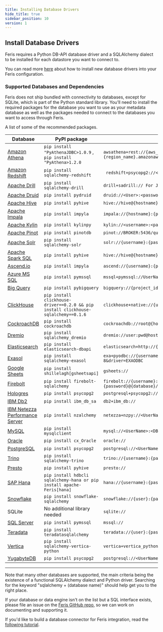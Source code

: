 ```yaml
---
title: Installing Database Drivers
hide_title: true
sidebar_position: 10
version: 1
---
```


## Install Database Drivers

Feris requires a Python DB-API database driver and a SQLAlchemy
dialect to be installed for each datastore you want to connect to.

You can read more [here](/docs/databases/docker-add-drivers) about how to
install new database drivers into your Feris configuration.

### Supported Databases and Dependencies

Feris does not ship bundled with connectivity to databases, except for SQLite,
which is part of the Python standard library. You’ll need to install the required packages for the database you want to use as your metadata database as well as the packages needed to connect to the databases you want to access through Feris.

A list of some of the recommended packages.

| Database                                                  | PyPI package                                                                       | Connection String                                                                                           |
| --------------------------------------------------------- | ---------------------------------------------------------------------------------- | ----------------------------------------------------------------------------------------------------------- |
| [Amazon Athena](/docs/databases/athena)                   | `pip install "PyAthenaJDBC>1.0.9` , `pip install "PyAthena>1.2.0`                  | `awsathena+rest://{aws_access_key_id}:{aws_secret_access_key}@athena.{region_name}.amazonaws.com/{ `        |
| [Amazon Redshift](/docs/databases/redshift)               | `pip install sqlalchemy-redshift`                                                  | ` redshift+psycopg2://<userName>:<DBPassword>@<AWS End Point>:5439/<Database Name>`                         |
| [Apache Drill](/docs/databases/drill)                     | `pip install sqlalchemy-drill`                                                     | `drill+sadrill:// For JDBC drill+jdbc://`                                                                   |
| [Apache Druid](/docs/databases/druid)                     | `pip install pydruid`                                                              | `druid://<User>:<password>@<Host>:<Port-default-9088>/druid/v2/sql`                                         |
| [Apache Hive](/docs/databases/hive)                       | `pip install pyhive`                                                               | `hive://hive@{hostname}:{port}/{database}`                                                                  |
| [Apache Impala](/docs/databases/impala)                   | `pip install impyla`                                                               | `impala://{hostname}:{port}/{database}`                                                                     |
| [Apache Kylin](/docs/databases/kylin)                     | `pip install kylinpy`                                                              | `kylin://<username>:<password>@<hostname>:<port>/<project>?<param1>=<value1>&<param2>=<value2>`             |
| [Apache Pinot](/docs/databases/pinot)                     | `pip install pinotdb`                                                              | `pinot://BROKER:5436/query?server=http://CONTROLLER:5983/`                                                  |
| [Apache Solr](/docs/databases/solr)                       | `pip install sqlalchemy-solr`                                                      | `solr://{username}:{password}@{hostname}:{port}/{server_path}/{collection}`                                 |
| [Apache Spark SQL](/docs/databases/spark-sql)             | `pip install pyhive`                                                               | `hive://hive@{hostname}:{port}/{database}`                                                                  |
| [Ascend.io](/docs/databases/ascend)                       | `pip install impyla`                                                               | `ascend://{username}:{password}@{hostname}:{port}/{database}?auth_mechanism=PLAIN;use_ssl=true`             |
| [Azure MS SQL](/docs/databases/sql-server)                | `pip install pymssql`                                                              | `mssql+pymssql://UserName@presetSQL:TestPassword@presetSQL.database.windows.net:1433/TestSchema`            |
| [Big Query](/docs/databases/bigquery)                     | `pip install pybigquery`                                                           | `bigquery://{project_id}`                                                                                   |
| [ClickHouse](/docs/databases/clickhouse)                  | `pip install clickhouse-driver==0.2.0 && pip install clickhouse-sqlalchemy==0.1.6` | `clickhouse+native://{username}:{password}@{hostname}:{port}/{database}`                                    |
| [CockroachDB](/docs/databases/cockroachdb)                | `pip install cockroachdb`                                                          | `cockroachdb://root@{hostname}:{port}/{database}?sslmode=disable`                                           |
| [Dremio](/docs/databases/dremio)                          | `pip install sqlalchemy_dremio`                                                    | `dremio://user:pwd@host:31010/`                                                                             |
| [Elasticsearch](/docs/databases/elasticsearch)            | `pip install elasticsearch-dbapi`                                                  | `elasticsearch+http://{user}:{password}@{host}:9200/`                                                       |
| [Exasol](/docs/databases/exasol)                          | `pip install sqlalchemy-exasol`                                                    | `exa+pyodbc://{username}:{password}@{hostname}:{port}/my_schema?CONNECTIONLCALL=en_US.UTF-8&driver=EXAODBC` |
| [Google Sheets](/docs/databases/google-sheets)            | `pip install shillelagh[gsheetsapi]`                                               | `gsheets://`                                                                                                |
| [Firebolt](/docs/databases/firebolt)                      | `pip install firebolt-sqlalchemy`                                                  | `firebolt://{username}:{password}@{database} or firebolt://{username}:{password}@{database}/{engine_name}`  |
| [Hologres](/docs/databases/hologres)                      | `pip install psycopg2`                                                             | `postgresql+psycopg2://<UserName>:<DBPassword>@<Database Host>/<Database Name>`                             |
| [IBM Db2](/docs/databases/ibm-db2)                        | `pip install ibm_db_sa`                                                            | `db2+ibm_db://`                                                                                             |
| [IBM Netezza Performance Server](/docs/databases/netezza) | `pip install nzalchemy`                                                            | `netezza+nzpy://<UserName>:<DBPassword>@<Database Host>/<Database Name>`                                    |
| [MySQL](/docs/databases/mysql)                            | `pip install mysqlclient`                                                          | `mysql://<UserName>:<DBPassword>@<Database Host>/<Database Name>`                                           |
| [Oracle](/docs/databases/oracle)                          | `pip install cx_Oracle`                                                            | `oracle://`                                                                                                 |
| [PostgreSQL](/docs/databases/postgres)                    | `pip install psycopg2`                                                             | `postgresql://<UserName>:<DBPassword>@<Database Host>/<Database Name>`                                      |
| [Trino](/docs/databases/trino)                            | `pip install sqlalchemy-trino`                                                     | `trino://{username}:{password}@{hostname}:{port}/{catalog}`                                                 |
| [Presto](/docs/databases/presto)                          | `pip install pyhive`                                                               | `presto://`                                                                                                 |
| [SAP Hana](/docs/databases/hana)                          | `pip install hdbcli sqlalchemy-hana or pip install apache-Feris[hana]`          | `hana://{username}:{password}@{host}:{port}`                                                                |
| [Snowflake](/docs/databases/snowflake)                    | `pip install snowflake-sqlalchemy`                                                 | `snowflake://{user}:{password}@{account}.{region}/{database}?role={role}&warehouse={warehouse}`             |
| SQLite                                                    | No additional library needed                                                       | `sqlite://`                                                                                                 |
| [SQL Server](/docs/databases/sql-server)                  | `pip install pymssql`                                                              | `mssql://`                                                                                                  |
| [Teradata](/docs/databases/teradata)                      | `pip install teradatasqlalchemy `                                                  | `teradata://{user}:{password}@{host}`                                                                       |
| [Vertica](/docs/databases/vertica)                        | `pip install sqlalchemy-vertica-python`                                            | `vertica+vertica_python://<UserName>:<DBPassword>@<Database Host>/<Database Name>`                          |
| [YugabyteDB](/docs/databases/yugabytedb)                      | `pip install psycopg2`                                                             | `postgresql://<UserName>:<DBPassword>@<Database Host>/<Database Name>`                                      |

---

Note that many other databases are supported, the main criteria being the existence of a functional
SQLAlchemy dialect and Python driver. Searching for the keyword "sqlalchemy + (database name)"
should help get you to the right place.

If your database or data engine isn't on the list but a SQL interface
exists, please file an issue on the
[Feris GitHub repo](https://github.com/apache/Feris/issues), so we can work on documenting and
supporting it.

If you'd like to build a database connector for Feris integration,
read the [following tutorial](https://preset.io/blog/building-database-connector/).
